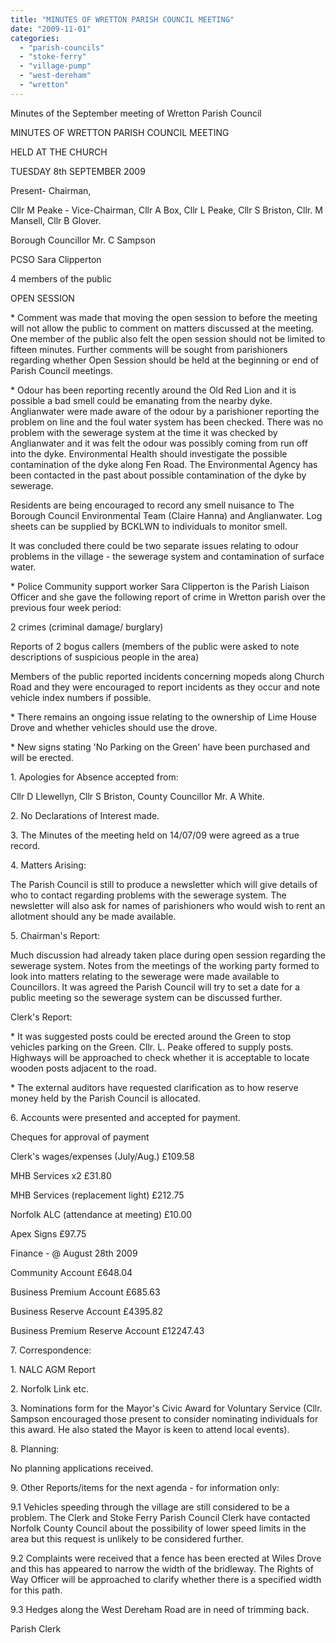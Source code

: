 ```yaml
---
title: "MINUTES OF WRETTON PARISH COUNCIL MEETING"
date: "2009-11-01"
categories: 
  - "parish-councils"
  - "stoke-ferry"
  - "village-pump"
  - "west-dereham"
  - "wretton"
---
```


Minutes of the September meeting of Wretton Parish Council

MINUTES OF WRETTON PARISH COUNCIL MEETING

HELD AT THE CHURCH

TUESDAY 8th SEPTEMBER 2009

Present- Chairman,

Cllr M Peake - Vice-Chairman, Cllr A Box, Cllr L Peake, Cllr S Briston, Cllr. M Mansell, Cllr B Glover.

Borough Councillor Mr. C Sampson

PCSO Sara Clipperton

4 members of the public

OPEN SESSION

\* Comment was made that moving the open session to before the meeting will not allow the public to comment on matters discussed at the meeting. One member of the public also felt the open session should not be limited to fifteen minutes. Further comments will be sought from parishioners regarding whether Open Session should be held at the beginning or end of Parish Council meetings.

\* Odour has been reporting recently around the Old Red Lion and it is possible a bad smell could be emanating from the nearby dyke. Anglianwater were made aware of the odour by a parishioner reporting the problem on line and the foul water system has been checked. There was no problem with the sewerage system at the time it was checked by Anglianwater and it was felt the odour was possibly coming from run off into the dyke. Environmental Health should investigate the possible contamination of the dyke along Fen Road. The Environmental Agency has been contacted in the past about possible contamination of the dyke by sewerage.

Residents are being encouraged to record any smell nuisance to The Borough Council Environmental Team (Claire Hanna) and Anglianwater. Log sheets can be supplied by BCKLWN to individuals to monitor smell.

It was concluded there could be two separate issues relating to odour problems in the village - the sewerage system and contamination of surface water.

\* Police Community support worker Sara Clipperton is the Parish Liaison Officer and she gave the following report of crime in Wretton parish over the previous four week period:

2 crimes (criminal damage/ burglary)

Reports of 2 bogus callers (members of the public were asked to note descriptions of suspicious people in the area)

Members of the public reported incidents concerning mopeds along Church Road and they were encouraged to report incidents as they occur and note vehicle index numbers if possible.

\* There remains an ongoing issue relating to the ownership of Lime House Drove and whether vehicles should use the drove.

\* New signs stating 'No Parking on the Green' have been purchased and will be erected.

1\. Apologies for Absence accepted from:

Cllr D Llewellyn, Cllr S Briston, County Councillor Mr. A White.

2\. No Declarations of Interest made.

3\. The Minutes of the meeting held on 14/07/09 were agreed as a true record.

4\. Matters Arising:

The Parish Council is still to produce a newsletter which will give details of who to contact regarding problems with the sewerage system. The newsletter will also ask for names of parishioners who would wish to rent an allotment should any be made available.

5\. Chairman's Report:

Much discussion had already taken place during open session regarding the sewerage system. Notes from the meetings of the working party formed to look into matters relating to the sewerage were made available to Councillors. It was agreed the Parish Council will try to set a date for a public meeting so the sewerage system can be discussed further.

Clerk's Report:

\* It was suggested posts could be erected around the Green to stop vehicles parking on the Green. Cllr. L. Peake offered to supply posts. Highways will be approached to check whether it is acceptable to locate wooden posts adjacent to the road.

\* The external auditors have requested clarification as to how reserve money held by the Parish Council is allocated.

6\. Accounts were presented and accepted for payment.

Cheques for approval of payment

Clerk's wages/expenses (July/Aug.) £109.58

MHB Services x2 £31.80

MHB Services (replacement light) £212.75

Norfolk ALC (attendance at meeting) £10.00

Apex Signs £97.75

Finance - @ August 28th 2009

Community Account £648.04

Business Premium Account £685.63

Business Reserve Account £4395.82

Business Premium Reserve Account £12247.43

7\. Correspondence:

1\. NALC AGM Report

2\. Norfolk Link etc.

3\. Nominations form for the Mayor's Civic Award for Voluntary Service (Cllr. Sampson encouraged those present to consider nominating individuals for this award. He also stated the Mayor is keen to attend local events).

8\. Planning:

No planning applications received.

9\. Other Reports/items for the next agenda - for information only:

9.1 Vehicles speeding through the village are still considered to be a problem. The Clerk and Stoke Ferry Parish Council Clerk have contacted Norfolk County Council about the possibility of lower speed limits in the area but this request is unlikely to be considered further.

9.2 Complaints were received that a fence has been erected at Wiles Drove and this has appeared to narrow the width of the bridleway. The Rights of Way Officer will be approached to clarify whether there is a specified width for this path.

9.3 Hedges along the West Dereham Road are in need of trimming back.

Parish Clerk
